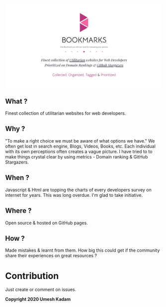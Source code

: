 ![Bookmarks](./img/og.png)

## What ?

Finest collection of utilitarian websites for web developers.

## Why ?

"To make a right choice we must be aware of what options we have." We often get lost in search engine, Blogs, Videos, Books, etc. Each individual with its own perceptions often creates a vague picture. I have tried to to make things crystal clear by using metrics - Domain ranking & GitHub Stargazers.

## When ?

Javascript & Html are topping the charts of every developers survey on internet for years. This was long overdue. I'm glad to take initiative.

## Where ?

Open source & hosted on GitHub pages.

## How ?

Made mistakes & learnt from them.
How big this could get if the community share their experiences on great resources ?

# Contribution

Just create or comment on issues.

**Copyright 2020 Umesh Kadam**
